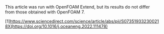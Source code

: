 This article was run with OpenFOAM Extend, but its results do not differ from those obtained with OpenFOAM 7.


[1]https://www.sciencedirect.com/science/article/abs/pii/S073519332300218X(https://doi.org/10.1016/j.oceaneng.2022.111478)
